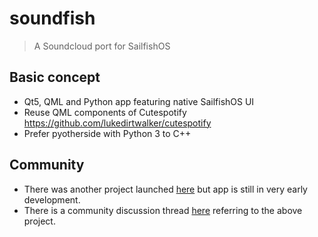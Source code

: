 # soundfish

> A Soundcloud port for SailfishOS

## Basic concept

- Qt5, QML and Python app featuring native SailfishOS UI
- Reuse QML components of Cutespotify https://github.com/lukedirtwalker/cutespotify
- Prefer pyotherside with Python 3 to C++

## Community
- There was another project launched [here](https://github.com/rollator/sound-for-fish) but app is still in very early development. 
- There is a community discussion thread [here](https://together.jolla.com/question/66652/soundcloud-sailfish-os-application/?comment=93982#comment-93982) referring to the above project. 
